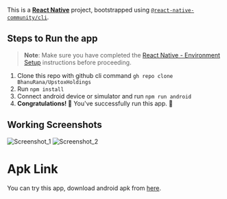 This is a [**React Native**](https://reactnative.dev) project, bootstrapped using [`@react-native-community/cli`](https://github.com/react-native-community/cli).

## Steps to Run the app

>**Note**: Make sure you have completed the [React Native - Environment Setup](https://reactnative.dev/docs/environment-setup) instructions  before proceeding.

1. Clone this repo with github cli command ```gh repo clone BhanuRana/UpstoxHoldings```
2. Run ```npm install``` 
3. Connect android device or simulator and run ```npm run android```
4. **Congratulations! :tada:** You've successfully run this app. :partying_face:


## Working Screenshots

![Screenshot_1](https://github.com/BhanuRana/UpstoxHoldings/assets/46786559/44e34fa6-06de-4671-83cf-fe0dd587317f)
![Screenshot_2](https://github.com/BhanuRana/UpstoxHoldings/assets/46786559/932e92ea-90e1-4e79-b6be-7d2948df3321)

# Apk Link

You can try this app, download android apk from [here](https://drive.google.com/file/d/1XZVp71y4QxnpAWpODugjMmnMfwTfo0N4/view).


